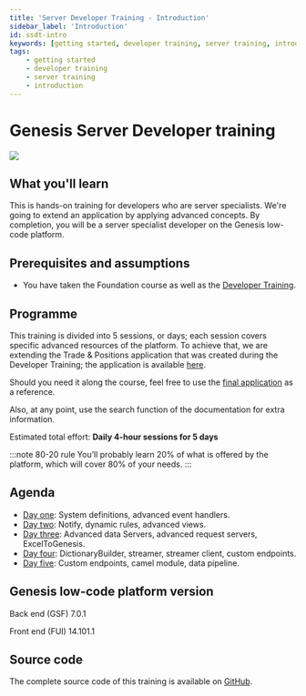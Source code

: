 ```yaml
---
title: 'Server Developer Training - Introduction'
sidebar_label: 'Introduction'
id: ssdt-intro
keywords: [getting started, developer training, server training, introduction]
tags:
    - getting started
    - developer training
    - server training
    - introduction
---
```

# Genesis Server Developer training
![](/img/dev-training-book-cover.png)

## What you'll learn​

This is hands-on training for developers who are server specialists. We're going to extend an application by applying advanced concepts. By completion, you will be a server specialist developer on the Genesis low-code platform.

## Prerequisites and assumptions

- You have taken the Foundation course as well as the [Developer Training](../../../getting-started/developer-training/training-intro/).


## Programme

This training is divided into 5 sessions, or days; each session covers specific advanced resources of the platform. To achieve that, we are extending the  Trade & Positions application that was created during the Developer Training; the application is available [here](https://github.com/genesiscommunitysuccess/devtraining-alpha).

Should you need it along the course, feel free to use the [final application](https://github.com/genesiscommunitysuccess/servertraining-alpha) as a reference.

Also, at any point, use the search function of the documentation for extra information.

Estimated total effort: <b>Daily 4-hour sessions for 5 days</b>

:::note 80-20 rule
You’ll probably learn 20% of what is offered ​by the platform​, which will cover 80% of your needs.
:::

## Agenda

- [Day one](../../../getting-started/server_training/01_ssdt-day1/): System definitions, advanced event handlers.
- [Day two](../../../getting-started/server_training/01_ssdt-day2/): Notify, dynamic rules, advanced views.
- [Day three](../../../getting-started/server_training/03_ssdt-day3/): Advanced data Servers, advanced request servers, ExcelToGenesis.
- [Day four](../../../getting-started/server_training/04_ssdt-day4/): DictionaryBuilder, streamer, streamer client, custom endpoints.
- [Day five](../../../getting-started/server_training/05_ssdt-day5/): Custom endpoints, camel module, data pipeline​.

## Genesis low-code platform version
Back end (GSF) 7.0.1

Front end (FUI) 14.101.1

## Source code
The complete source code of this training is available on [GitHub](https://github.com/genesiscommunitysuccess/servertraining-alpha).